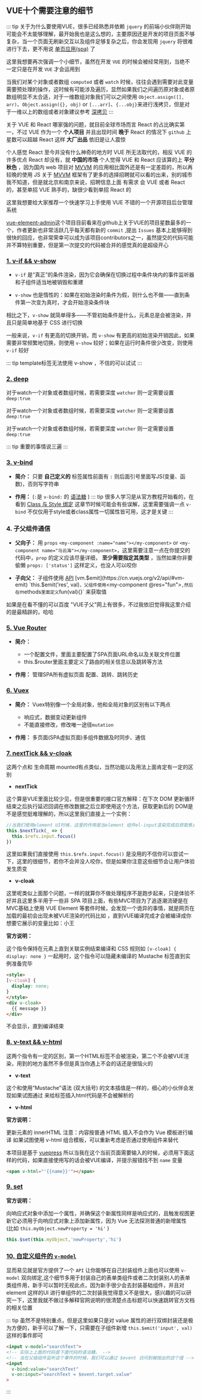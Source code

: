 ## VUE十个需要注意的细节


::: tip
关于为什么要使用VUE，很多已经熟悉并依赖 `jquery` 的前端小伙伴刚开始可能会不太能够理解，最开始我也是这么想的，主要原因还是开发的项目页面不够复杂，当一个页面无刷新交互以及组件足够复杂之后，你会发现用 `jquery` 将很难进行下去，更不用说 [单页应用(spa)](/blog/#spa) 了

这里我想要再次强调一个小细节，虽然在开发 `VUE` 的时候会被经常用到，当绝不一定只是在开发 `VUE` 才会运用到

当我们对某个对象或者数组 `computed` 或者 `watch` 时候，往往会遇到需要对此变量需要预处理的操作，这时候有可能涉及遍历，显然如果我们之间遍历原对象或者原数组明显不太合适，对于一维数组对象我们可以之间使用 `Object.assign([], arr)`、`Object.assign({}, obj)` or `[...arr]`、`{...obj}`来进行浅拷贝，但是对于一维以上的数组或者对象建议参考 [深拷贝](/blog/Javascript.html#_5-克隆一个对象或者数组-深拷贝)
:::


关于 VUE 和 React 哪家强的问题，就目前全球市场而言 React 的占比确实第一，不过 VUE 作为一个
**个人项目**
并且出现时间
**晚于**
 React 的情况下 `github` 上星数可以超越 React 这样
**大厂出品**
 依旧是让人震惊

个人感觉 React 至今并没有什么神奇的地方时 VUE 所无法取代的，相反 VUE 的许多优点 React 却没有，就
**中国的市场**
个人觉得 VUE 和 React 应该算的上
**平分秋色**
，因为国内 web 项目对 [MVVM](/blog/#mvc-mvvm) 的应用相比国外还是有一定差距的，所以再较晚的使用 JS 关于 [MVVM](/blog/#mvc-mvvm) 框架有了更多的选择招聘就可以看的出来，别的城市我不知道，但是就北京和南京来说，招聘信息上面 有需求 会 VUE 或者 React 的，甚至单招 VUE 熟手的，缺很少看到单招 React 的

这里我想要给大家推荐一个快速学习上手使用 VUE 不错的一个开源项目后台管理系统

[vue-element-admin](https://github.com/PanJiaChen/vue-element-admin)这个项目目前看来在github上关于VUE的项目星数最多的一个，作者更新也非常活跃几乎每天都有新的 `commit` ,提出 `Issues` 基本上能够得到很快的回应，也非常荣幸可以成为该项目contributors之一，虽然提交的代码可能并不算特别重要，但是第一次提交的代码被合并的感觉真的是超级开心


### [1. v-if && v-show](https://cn.vuejs.org/v2/guide/conditional.html#v-show)

- `v-if` 是“真正”的条件渲染，因为它会确保在切换过程中条件块内的事件监听器和子组件适当地被销毁和重建

- `v-show` 也是惰性的：如果在初始渲染时条件为假，则什么也不做——直到条件第一次变为真时，才会开始渲染条件块

相比之下，`v-show` 就简单得多——不管初始条件是什么，元素总是会被渲染，并且只是简单地基于 CSS 进行切换

一般来说，`v-if` 有更高的切换开销，而 `v-show` 有更高的初始渲染开销因此，如果需要非常频繁地切换，则使用 `v-show` 较好；如果在运行时条件很少改变，则使用 `v-if` 较好

::: tip
template标签无法使用 v-show ，不信的可以试试
:::

### [2. deep](https://cn.vuejs.org/v2/api/#watch)

对于watch一个对象或者数组时候，若需要深度 `watcher` 则一定需要设置 `deep:true`

对于watch一个对象或者数组时候，若需要深度 `watcher` 则一定需要设置 `deep:true`

对于watch一个对象或者数组时候，若需要深度 `watcher` 则一定需要设置 `deep:true`

::: tip
重要的事情说三遍
:::


### [3. v-bind](https://cn.vuejs.org/v2/api/#v-bind)
- **简介：**
只要
**自己定义的**
标签属性前面有 `:` 则后面引号里面写JS(变量、函数)，否则写字符串

- **作用：**
(`:`是 `v-bind:` 的 [语法糖](/blog/#语法糖) )
::: tip
很多人学习是从官方教程开始看的，在看到 [Class 与 Style 绑定](https://cn.vuejs.org/v2/guide/class-and-style.html) 这章节时候可能会有些误解，这里需要强调一点 `v-bind` 不仅仅用于style或者class属性一切属性皆可用，这才是关键
:::

### 4. 子父组件通信
- **父向子：**
用 `props` `<my-component :name="name"></my-component>` or `<my-component name="马云海"></my-component>`，这里需要注意一点在你提交的代码中，`prop` 的定义应该尽量详细，
**至少需要指定其类型**
，当然如果你非要偷懒 `props: ['status']` 这样定义，也没人可以咬你

- **子向父：**
子组件使用 [API](/blog/#api（接口）) [vm.$emit](https://cn.vuejs.org/v2/api/#vm-emit) `this.$emit('res', val)` ，父组件使用 `<my-component @res="fun"></my-component>` ,然后在 `methods` 里面定义 `fun(val){}` 来获取值

如果是在看不懂的可以百度 "VUE子父"网上有很多，不过我依旧觉得我这里介绍的是最精辟的，哈哈

### [5. Vue Router](https://router.vuejs.org/zh/)
- **简介：**
  - 一个配置文件，里面主要配置了SPA页面URL命名以及关联文件位置
  - this.$router里面主要定义了路由的相关信息以及跳转等方法

- **作用：**
管理SPA所有虚拟页面 配置、跳转、跳转历史

### [6. Vuex](https://vuex.vuejs.org/zh/)
- **简介：**
Vuex特别像一个全局对象，他和全局对象的区别有以下两点
  - 响应式，数据变动更新组件
  - 不能直接修改，修改唯一途径```mutation```

- **作用：**
多页面(SPA虚拟页面)多组件数据及时同步、通信

### [7. nextTick && v-cloak](https://cn.vuejs.org/v2/api/#Vue-nextTick)

这两个点和 生命周期 mounted有点类似，当然功能以及用法上面肯定有一定的区别

- **nextTick**

这个算是VUE里面比较少见，但是很重要的接口官方解释：在下次 DOM 更新循环结束之后执行延迟回调在修改数据之后立即使用这个方法，获取更新后的 DOM是不是感觉挺难理解的，所以这里我们直接上一个实例：

```Javascript
//当我们使用element UI时候，这里的作用是当element 组件el-input渲染完成后获取焦点
this.$nextTick(_ => {
  this.$refs.input.focus()
})
```

这里如果我们直接使用 `this.$refs.input.focus()` 是没用的不信你可以尝试一下，这里的很细节，若你不会并没人咬你，但是如果你注意这些细节会让用户体验发生质变

- **v-cloak**

这里呢类似上面那个问题，一样的就算你不做处理程序不是跑步起来，只是体验不好并且这里多半用于一些非 SPA 项目上面，有些MVC项目为了追逐潮流硬是在MVC基础上使用 VUE Element 等套件时候，会发现一个诡异的事情，就是网页在加载的最初会出现未被VUE渲染的代码比如 <span v-html="'{{name}}'"></span> ，直到VUE编译完成才会被编译成你想要它展示的变量比如：小王

**官方说明：**

这个指令保持在元素上直到关联实例结束编译和 CSS 规则如 `[v-cloak] { display: none }` 一起用时，这个指令可以隐藏未编译的 Mustache 标签直到实例准备完毕

```HTML
<style>
[v-cloak] {
  display: none;
}
</style>
<div v-cloak>
  {{ message }}
</div>
```
不会显示，直到编译结束

### [8. v-text && v-html](https://cn.vuejs.org/v2/api/#v-text)

这两个指令有一定的区别，第一个HTML标签不会被渲染，第二个不会被VUE渲染，用到的地方虽然不多但是真当你遇上不会的话还是很恼火的

- **v-text**

这个和使用“Mustache”语法 (双大括号) 的文本插值是一样的，细心的小伙伴会发现如果试图通过  <span v-html="'{{html}}'"></span> 来给标签插入html代码是不会被解析的


- **v-html**

**官方说明：**

更新元素的 innerHTML 注意：内容按普通 HTML 插入不会作为 Vue 模板进行编译 如果试图使用 v-html 组合模板，可以重新考虑是否通过使用组件来替代

本项目是基于 [vuepress](https://vuepress.vuejs.org/zh/) 所以当我在这个当前页面需要输入<span v-text="'{{name}}'"></span>的时候，必须用下面这样的代码，如果直接使用写的话会被VUE编译，并提示报错找不到 `name` 变量

```HTML
<span v-html="'{{name}}'"></span>
```

### [9. set](https://cn.vuejs.org/v2/api/#Vue-set)

**官方说明：**

向响应式对象中添加一个属性，并确保这个新属性同样是响应式的，且触发视图更新它必须用于向响应式对象上添加新属性，因为 Vue 无法探测普通的新增属性 (比如 `this.myObject.newProperty = 'hi'` )

```Javascript
this.$set(this.myObject,'newProperty','hi')
```


### [10. 自定义组件的  `v-model` ](https://cn.vuejs.org/v2/guide/components-custom-events.html#%E8%87%AA%E5%AE%9A%E4%B9%89%E7%BB%84%E4%BB%B6%E7%9A%84-v-model)

显而易见就是官方提供了一个 `API` 让你能够在自己封装组件上面也可以使用 `v-model` 双向绑定,这个细节多用于封装自己的表单类组件或者二次封装别人的表单类组件用，新手可以暂时无视此点，因为新手很少会去封装基础组件，并且对 element 这样的UI 进行单组件的二次封装我觉得意义不是很大，感兴趣的可以研究一下，这里我就不做过多解释官网说明的很清楚点击标题可以快速跳转官方文档的相关位置

::: tip
虽然不是特别重点，但是这里如果只是对 value 属性的进行双绑封装还是极为方便的，新手可以了解一下，只需要在子组件新增 `this.$emit('input', val)` 这样的事件即可
```HTML
<input v-model="searchText">
<!-- 实际上上面的代码是下面代码的语法糖。 -->
<!-- 当在父级组件监听这个事件的时候，我们可以通过 $event 访问到被抛出的这个值 -->
<input
  v-bind:value="searchText"
  v-on:input="searchText = $event.target.value"
>
```
:::